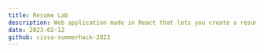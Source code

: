 ```yaml
---
title: Resume Lab
description: Web application made in React that lets you create a resume in 3 simple steps. 🏆 Won Best Product at SummerHack 2023, organised by CISSA.
date: 2023-02-12
github: cissa-summerhack-2023
---
```

